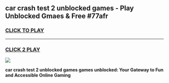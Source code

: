 
## car crash test 2 unblocked games - Play Unblocked Gmaes & Free #77afr
<h3>
<a href="https://premium.freeplayer.one?title=car_crash_test_2_unblocked_games&ref=03M">CLICK TO PLAY</a></h3>
<hr>

<h3>
<a href="https://premium.freeplayer.one?title=car_crash_test_2_unblocked_games&ref=03M">CLICK 2 PLAY</a>
  
</h3>

<a href="https://premium.freeplayer.one?title=car_crash_test_2_unblocked_games&ref=03M"><img src="https://clearcache.store/games.png"></a>


**car crash test 2 unblocked games games unblocked: Your Gateway to Fun and Accessible Online Gaming**
